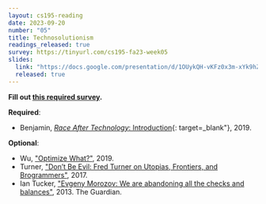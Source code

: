 ```yaml
---
layout: cs195-reading
date: 2023-09-20
number: "05"
title: Technosolutionism
readings_released: true
survey: https://tinyurl.com/cs195-fa23-week05
slides:
  link: "https://docs.google.com/presentation/d/1OUykQH-vKFz0x3m-xYk9hZMY9P665wfOTVLJnuIuGBI/edit?usp=sharing"
  released: true
---
```


**Fill out [this required survey]({{survey}}).**

**Required**:
* Benjamin, [_Race After Technology_: Introduction](https://drive.google.com/file/d/1zW0CJj4J7ZNhSMDGZ4poYXUR4t9K3SVh/view){: target=_blank"}, 2019. 

**Optional**:
* Wu, ["Optimize What?"](https://communemag.com/optimize-what/), 2019.
* Turner, ["Don’t Be Evil: Fred Turner on Utopias, Frontiers, and Brogrammers"](https://logicmag.io/justice/fred-turner-dont-be-evil/), 2017.
* Ian Tucker, ["Evgeny Morozov: We are abandoning all the checks and balances"]( https://www.theguardian.com/technology/2013/mar/09/evgeny-morozov-technology-solutionism-interview), 2013. The Guardian.
